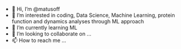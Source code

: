 - 👋 Hi, I’m @matusoff
- 👀 I’m interested in coding, Data Science, Machine Learning, protein function and dynamics analyses through ML approach 
- 🌱 I’m currently learning ML
- 💞️ I’m looking to collaborate on ...
- 📫 How to reach me ...

<!---
matusoff/matusoff is a ✨ special ✨ repository because its `README.md` (this file) appears on your GitHub profile.
You can click the Preview link to take a look at your changes.
--->
